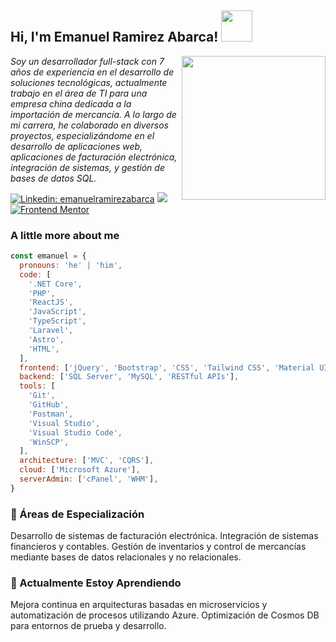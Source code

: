 <h2> Hi, I'm Emanuel Ramirez Abarca! <img src="https://media.giphy.com/media/2DsBnF1sYl444gpEmw/giphy.gif?cid=ecf05e47qw1rj0sv3ta8ugqz6ti7aeajni28bwspgfyottc7&ep=v1_stickers_search&rid=giphy.gif&ct=s" width="50"></h2>
<img align='right' src="https://i.pinimg.com/originals/e4/26/70/e426702edf874b181aced1e2fa5c6cde.gif" width="230">

<p><em>
Soy un desarrollador full-stack con 7 años de experiencia en el desarrollo de soluciones tecnológicas, actualmente trabajo en el área de TI para una empresa china dedicada a la importación de mercancía. A lo largo de mi carrera, he colaborado en diversos proyectos, especializándome en el desarrollo de aplicaciones web, aplicaciones de facturación electrónica, integración de sistemas, y gestión de bases de datos SQL.
</em></p>

[![Linkedin: emanuelramirezabarca](https://img.shields.io/badge/-emanuelramirezabarca-blue?style=flat-square&logo=Linkedin&logoColor=white&link=https://www.linkedin.com/in/emanuelramirezabarca/)](https://www.linkedin.com/in/emanuelramirezabarca//)
[![](https://img.shields.io/badge/Gmail-emanuelrr55%40gmail.com-red)](mailto:emanuelrr55@gmail.com)
[![Frontend Mentor](https://img.shields.io/badge/Frontend%20Mentor-Profile-blue)](https://www.frontendmentor.io/profile/emanuel-ra)

### A little more about me

```javascript
const emanuel = {
  pronouns: 'he' | 'him',
  code: [
    '.NET Core',
    'PHP',
    'ReactJS',
    'JavaScript',
    'TypeScript',
    'Laravel',
    'Astro',
    'HTML',
  ],
  frontend: ['jQuery', 'Bootstrap', 'CSS', 'Tailwind CSS', 'Material UI'],
  backend: ['SQL Server', 'MySQL', 'RESTful APIs'],
  tools: [
    'Git',
    'GitHub',
    'Postman',
    'Visual Studio',
    'Visual Studio Code',
    'WinSCP',
  ],
  architecture: ['MVC', 'CQRS'],
  cloud: ['Microsoft Azure'],
  serverAdmin: ['cPanel', 'WHM'],
}
```

<h3>🎯 Áreas de Especialización</h3>
Desarrollo de sistemas de facturación electrónica.
Integración de sistemas financieros y contables.
Gestión de inventarios y control de mercancías mediante bases de datos relacionales y no relacionales.
<br/>
<h3>🌱 Actualmente Estoy Aprendiendo</h3>
Mejora continua en arquitecturas basadas en microservicios y automatización de procesos utilizando Azure.
Optimización de Cosmos DB para entornos de prueba y desarrollo.

<!--
**emanuel-ra/emanuel-ra** is a ✨ _special_ ✨ repository because its `README.md` (this file) appears on your GitHub profile.

Here are some ideas to get you started:

- 🔭 I’m currently working on ...
- 🌱 I’m currently learning ...
- 👯 I’m looking to collaborate on ...
- 🤔 I’m looking for help with ...
- 💬 Ask me about ...
- 📫 How to reach me: ...
- 😄 Pronouns: ...
- ⚡ Fun fact: ...
-->

